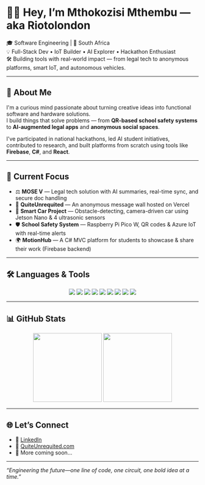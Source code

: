 # 👋🏽 Hey, I’m Mthokozisi Mthembu — aka Riotolondon

🎓 Software Engineering | 📍 South Africa  
💡 Full-Stack Dev • IoT Builder • AI Explorer • Hackathon Enthusiast  
🛠 Building tools with real-world impact — from legal tech to anonymous platforms, smart IoT, and autonomous vehicles.

---

## 🚀 About Me

I'm a curious mind passionate about turning creative ideas into functional software and hardware solutions.  
I build things that solve problems — from **QR-based school safety systems** to **AI-augmented legal apps** and **anonymous social spaces**.

I've participated in national hackathons, led AI student initiatives, contributed to research, and built platforms from scratch using tools like **Firebase**, **C#**, and **React**.

---

## 🧠 Current Focus

- ⚖️ **MOSE V** — Legal tech solution with AI summaries, real-time sync, and secure doc handling
- 💌 **QuiteUnrequited** — An anonymous message wall hosted on Vercel
- 🚗 **Smart Car Project** — Obstacle-detecting, camera-driven car using Jetson Nano & 4 ultrasonic sensors
- 🛡 **School Safety System** — Raspberry Pi Pico W, QR codes & Azure IoT with real-time alerts
- 🌍 **MotionHub** — A C# MVC platform for students to showcase & share their work (Firebase backend)

---

## 🛠️ Languages & Tools

<p align="center">
  <img src="https://img.shields.io/badge/-JavaScript-F7DF1E?style=for-the-badge&logo=javascript&logoColor=black" />
  <img src="https://img.shields.io/badge/-CSharp-239120?style=for-the-badge&logo=c-sharp&logoColor=white" />
  <img src="https://img.shields.io/badge/-Python-3776AB?style=for-the-badge&logo=python&logoColor=white" />
  <img src="https://img.shields.io/badge/-React-20232A?style=for-the-badge&logo=react&logoColor=61DAFB" />
  <img src="https://img.shields.io/badge/-Firebase-FFCA28?style=for-the-badge&logo=firebase&logoColor=black" />
  <img src="https://img.shields.io/badge/-Azure-0078D4?style=for-the-badge&logo=microsoft-azure&logoColor=white" />
  <img src="https://img.shields.io/badge/-Raspberry%20Pi-C51A4A?style=for-the-badge&logo=raspberry-pi&logoColor=white" />
  <img src="https://img.shields.io/badge/-NVIDIA-76B900?style=for-the-badge&logo=nvidia&logoColor=white" />
  <img src="https://img.shields.io/badge/-VS%20Code-007ACC?style=for-the-badge&logo=visual-studio-code&logoColor=white" />
</p>

---

## 📊 GitHub Stats

<p align="center">
  <img src="https://github-readme-stats.vercel.app/api?username=Riotolondon&show_icons=true&theme=radical" height="180" />
  <img src="https://github-readme-stats.vercel.app/api/top-langs/?username=Riotolondon&layout=compact&theme=radical" height="180" />
</p>

---

## 🌐 Let’s Connect

- 💼 [LinkedIn](https://linkedin.com/in/mthokozisi-mthembu-168569204)
- 💬 [QuiteUnrequited.com](https://quiteunrequited.com)
- 🌱 More coming soon...

---

_“Engineering the future—one line of code, one circuit, one bold idea at a time.”_
